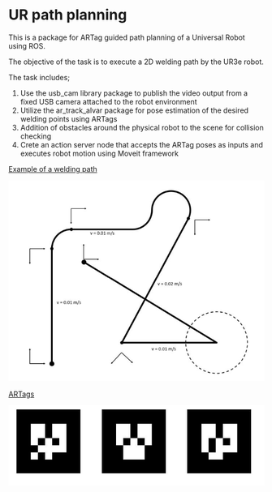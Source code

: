 # UR path planning

This is a package for ARTag guided path planning of a Universal Robot using ROS.

The objective of the task is to execute a 2D welding path by the UR3e robot.

The task includes;
1. Use the usb_cam library package to publish the video output from a fixed USB camera attached to the robot environment
2. Utilize the ar_track_alvar package for pose estimation of the desired welding points using ARTags
3. Addition of obstacles around the physical robot to the scene for collision checking
4. Crete an action server node that accepts the ARTag poses as inputs and executes robot motion using Moveit framework

<u>Example of a welding path</u>

![alt text](https://github.com/Karthik-Mohan10/UR_path_planning/blob/main/Welding%20path.JPG?raw=true)

<u>ARTags</u>

![alt text](https://github.com/Karthik-Mohan10/UR_path_planning/blob/main/ARTags.JPG?raw=true)